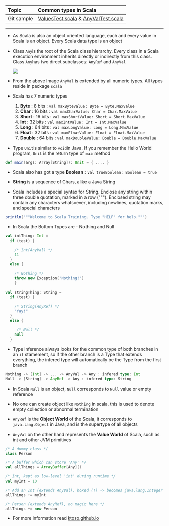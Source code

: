| Topic | Common types in Scala |
| :--- | :--- |
| Git sample | [ValuesTest.scala](https://github.com/inbravo/scala-src/blob/master/src/main/scala/com/inbravo/lang/ValuesTest.scala) & [AnyValTest.scala](https://github.com/inbravo/scala-src/blob/master/src/main/scala/com/inbravo/lang/AnyValTest.scala)  |

---
  
* As Scala is also an object oriented language, each and every value in Scala is an object. Every Scala data type is an object

* Class `Any`is the root of the Scala class hierarchy. Every class in a Scala execution environment inherits directly or indirectly from this class. Class `Any`has two direct subclasses: `AnyRef` and `AnyVal`

  ![](https://github.com/inbravo/java-to-scala/blob/master/assets/m-2/types.png)

* From the above Image `AnyVal` is extended by all numeric types. All types reside in package `scala`

* Scala has 7 numeric types  
  1. **Byte**       : 8 bits  :   `val maxByteValue: Byte = Byte.MaxValue`  
  2. **Char**       : 16 bits :   `val maxCharValue: Char = Char.MaxValue`  
  3. **Short**      : 16 bits :   `val maxShortValue: Short = Short.MaxValue`  
  4. **Int**        : 32 bits :   `val maxIntValue: Int = Int.MaxValue`  
  5. **Long**       : 64 bits :   `val maxLongValue: Long = Long.MaxValue`  
  6. **Float**      : 32 bits :   `val maxFloatValue: Float = Float.MaxValue`  
  7. **Double**     : 64 bits :   `val maxDoubleValue: Double = Double.MaxValue`

* Type `Unit`is similar to `void`in Java. If you remember the Hello World program, `Unit` is the return type of `main`method

```scala
def main(args: Array[String]): Unit = { .... }
```

* Scala also has got a type **Boolean** :    `val trueBoolean: Boolean = true`

* **String** is a sequence of Chars, alike a Java String

* Scala includes a special syntax for String. Enclose any string within three double quotation, marked in a row \("""\). Enclosed string may contain any characters whatsoever, including newlines, quotation marks, and special characters

```scala
println("""Welcome to Scala Training. Type "HELP" for help.""")
```

* In Scala the Bottom Types are - Nothing and Null

```scala
val intThing: Int =
  if (test) {
  
    /* Int(AnyVal) */
    11                             
  }
  else {
  
    /* Nothing */ 
    throw new Exception("Nothing!") 
    }
    
val stringThing: String =
  if (test) {
  
    /* String(AnyRef) */
    "Yay!"  
  }
  else {
  
     /* Null */ 
  	null    
  }
```
* Type inference always looks for the common type of both branches in an `if` stamement, so if the other branch is a Type that extends everything, the infered type will automatically be the Type from the first branch

```scala
Nothing -> [Int] -> ... -> AnyVal -> Any : infered type: Int
Null -> [String] -> AnyRef -> Any : infered type: String
```

* In Scala `Null` is an object, `Null` corresponds to `Null` value or empty reference

* No one can create object like `Nothing` in scala, this is used to denote empty collection or abnormal termination

* `AnyRef` is the **Object World** of the Scala, it corresponds to `java.lang.Object` in Java, and is the supertype of all objects

* `AnyVal` on the other hand represents the **Value World** of Scala, such as int and other JVM primitives

```scala
/* A dummy class */
class Person

/* A buffer which can store 'Any' */
val allThings = ArrayBuffer[Any]()

/* Int, kept as low-level 'int' during runtime */
val myInt = 10

/* Add an Int (extends AnyVal). boxed (!) -> becomes java.lang.Integer in the collection */
allThings += myInt

/* Person (extends AnyRef), no magic here */
allThings += new Person
 ```
* For more information read [ktoso.github.io](http://ktoso.github.io/scala-types-of-types)
